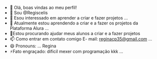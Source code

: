 - 👋 Olá, boas vindas ao meu perfil!
- 🌼 Sou  @Regiscelis
- 👀 Esou interessado em aprender a criar e fazer projetos ...
- 🌱 Atualmente estou aprendendo a criar e a fazer os projetos da Plataforma Alura ...
- 💞️Estou procurando ajudar meus alunos a criar e a fazer projetos
- 📫 Como entrar em contato comigo E- mail: reginacp35@gmail.com ...
- 😄 Pronouns: ... Regina
- ⚡Fato engraçado: dificil mexer com programação kkk ...

<!---
Regiscelis/Regiscelis is a ✨ special ✨ repository because its `README.md` (this file) appears on your GitHub profile.
You can click the Preview link to take a look at your changes.
--->
